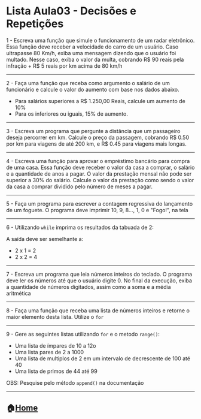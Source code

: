 # Lista Aula03 - Decisões e Repetições

1 - Escreva uma função que simule o funcionamento de um radar eletrônico. Essa função deve receber   a velocidade do carro de um
usuário. Caso ultrapasse 80 Km/h, exiba uma mensagem dizendo que o usuário foi multado. Nesse caso, exiba o valor da multa, cobrando R$ 90 reais pela infração + R$ 5 reais  por km acima de 80 km/h

---

2 - Faça uma função que receba como argumento o salário de um funcionário e calcule o valor do aumento com base nos dados abaixo.
 - Para salários superiores a R$ 1.250,00 Reais, calcule um aumento de 10%
 - Para os inferiores ou iguais, 15% de aumento.

---

3 - Escreva um programa que pergunte a distância que um passageiro deseja percorrer em km. Calcule o preço da passagem, cobrando R$ 0.50 por km para viagens de até 200 km, e R$ 0.45 para viagens mais longas.

---

4 - Escreva uma função para aprovar o empréstimo bancário para compra de uma casa. Essa função deve receber o valor da casa a comprar, o salário e a quantidade
de anos a pagar. O valor da prestação mensal não pode ser superior a 30% do salário. Calcule o valor da prestação como sendo o valor da casa a comprar dividido pelo número de meses a pagar.

---

5 - Faça  um programa para escrever a contagem regressiva do lançamento de um foguete. O programa deve imprimir 10, 9, 8..., 1, 0 e "Fogo!", na tela

---

6 - Utilizando `while` imprima os resultados da tabuada de 2:


A saída deve ser semelhante a:
 - 2 x 1 = 2
 - 2 x 2 = 4

---

7 - Escreva um programa que leia números inteiros do teclado. O programa deve ler os números até que o usuário digite 0.
No final da execução, exiba a quantidade de números digitados, assim como a soma e a média aritmética

---

8 - Faça uma função que receba uma lista de números inteiros e retorne o maior elemento desta lista. Utilize o `for`

---

9 - Gere as seguintes listas utilizando `for` e o metodo `range()`:
 - Uma lista de ímpares de 10 a 12o
 - Uma lista pares de 2 a 1000
 - Uma lista de multiplos de 2 em um intervalo de decrescente de 100 até 40
 - Uma lista de primos de 44 até 99

OBS: Pesquise pelo método `append()` na documentação

---
:house:[Home](https://github.com/Evaldo-comp/Python-Mombaca)
---

